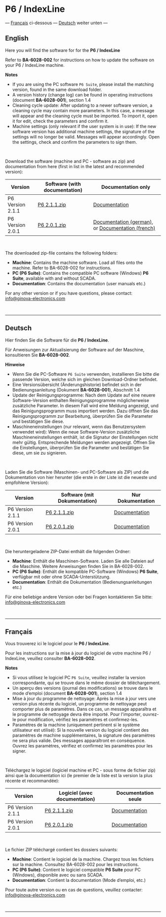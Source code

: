 # P6 / IndexLine

— [Français](#français) ci-dessous  — [Deutsch](#deutsch) weiter unten —


## English

Here you will find the software for for the **P6 / IndexLine**

Refer to **BA-6028-002** for instructions on how to update the software on your P6 / IndexLine machine.

**Notes**
- If you are using the PC software `P6 Suite`, please install the matching version, found in the same download folder.
- A version history (change log) can be found in operating instructions (document **BA-6028-001**), section 1.4
- Cleaning cycle update: After updating to a newer software version, a cleaning cycle may contain more parameters. In this case, a message will 
appear and the cleaning cycle must be imported. To import it, open it for edit, check the parameters and confirm it.
- Machine settings (only relevant if the user system is in use): If the new software version has additional machine settings, the signature of the
settings will no longer be valid. Messages will appear accordingly. Open the settings, check and confirm the parameters to sign them. 

<br>

Download the software (machine and PC - software as zip) and documentation from here (first in list in the latest and
 recommended version):

| Version         | Software (with documentation)      | Documentation only |
|-----------------|------------------------------------|--------------------|
|P6 Version 2.1.1 | [P6 2.1.1.zip](https://github.com/Ginova-Electronics/P6-IndexLine/releases/download/v2.1.1/P6.2.1.1.zip)| [Documentation](https://github.com/Ginova-Electronics/P6-IndexLine/tree/main/documentation/P6%202.1.x/english)|
|P6 Version 2.0.1 | [P6 2.0.1.zip](https://github.com/Ginova-Electronics/P6-IndexLine/releases/download/v2.0.1/P6.2.0.1.zip)| [Documentation (german)](https://github.com/Ginova-Electronics/P6-IndexLine/tree/main/documentation/P6%202.0.x/deutsch), or [Documentation (french)](https://github.com/Ginova-Electronics/P6-IndexLine/tree/main/documentation/P6%202.0.x/francais)|

<br>

The downloaded zip-file contains the following folders:
- **Machine**: Contains the machine software. Load all files onto the machine. Refer to BA-6028-002 for instructions.
- **PC (P6 Suite)**: Contains the compatible PC software (Windows) **P6 Suite**, available with and without SCADA.
- **Documentation**: Contains the documentation (user manuals etc.)

For any other version or if you have questions, please contact: [info@ginova-electronics.com](mailto:info@ginova-electronics.com)

<br>

------------------------------------------------------------------------------------------------------------------------------------------------
## Deutsch

Hier finden Sie die Software für die **P6 / IndexLine**.

Für Anweisungen zur Aktualisierung der Software auf der Maschine, konsultieren Sie **BA-6028-002**.

**Hinweise**
- Wenn Sie die PC-Software `P6 Suite` verwenden, installieren Sie bitte die passende Version, welche sich im gleichen Download-Ordner befindet.
- Eine Versionsübersicht (Änderungshistorie) befindet sich in der Bedienungsanleitung (Dokument **BA-6028-001**), Abschnitt 1.4
- Update der Reinigungsprogramme: Nach dem Update auf eine neuere Software-Version enthalten Reinigungsprogramme möglicherweise zusätzliche 
Parameter. In diesem Fall wird eine Meldung angezeigt, und das Reinigungsprogramm muss importiert werden. Dazu öffnen Sie das Reinigungsprogramm 
zur Bearbeitung, überprüfen Sie die Parameter und bestätigen Sie diese.
- Maschineneinstellungen (nur relevant, wenn das Benutzersystem verwendet wird): Wenn die neue Software-Version zusätzliche Maschineneinstellungen 
enthält, ist die Signatur der Einstellungen nicht mehr gültig. Entsprechende Meldungen werden angezeigt. Öffnen Sie die Einstellungen, überprüfen 
Sie die Parameter und bestätigen Sie diese, um sie zu signieren.

<br>

Laden Sie die Software (Maschinen- und PC-Software als ZIP) und die Dokumentation von hier herunter (die erste in der Liste ist die 
neueste und empfohlene Version):

| Version         | Software (mit Dokumentation)      | Nur Dokumentation |
|-----------------|-----------------------------------|-------------------|
|P6 Version 2.1.1 | [P6 2.1.1.zip](https://github.com/Ginova-Electronics/P6-IndexLine/releases/download/v2.1.1/P6.2.1.1.zip)| [Documentation](https://github.com/Ginova-Electronics/P6-IndexLine/tree/main/documentation/P6%202.1.x/deutsch)|
|P6 Version 2.0.1 | [P6 2.0.1.zip](https://github.com/Ginova-Electronics/P6-IndexLine/releases/download/v2.0.1/P6.2.0.1.zip)| [Documentation](https://github.com/Ginova-Electronics/P6-IndexLine/tree/main/documentation/P6%202.0.x/deutsch)|


<br>

Die heruntergeladene ZIP-Datei enthält die folgenden Ordner:
- **Machine**: Enthält die Maschinen-Software. Laden Sie alle Dateien auf die Maschine. Weitere Anweisungen finden Sie in BA-6028-002.
- **PC (P6 Suite)**: Enthält die kompatible PC-Software (Windows) **P6 Suite**, verfügbar mit oder ohne SCADA-Unterstützung.
- **Documentation**: Enthält die Dokumentation (Bedienungsanleitungen etc.)

Für eine beliebige andere Version oder bei Fragen kontaktieren Sie bitte: [info@ginova-electronics.com](mailto:info@ginova-electronics.com)

<br>

------------------------------------------------------------------------------------------------------------------------------------------------
## Français

Vous trouverez ici le logiciel pour le **P6 / IndexLine**.

Pour les instructions sur la mise à jour du logiciel de votre machine P6 / IndexLine, veuillez consulter **BA-6028-002**.

**Notes**
- Si vous utilisez le logiciel PC `P6 Suite`, veuillez installer la version correspondante, qui se trouve dans le même dossier de téléchargement.
- Un aperçu des versions (journal des modifications) se trouve dans le mode d’emploi (document **BA-6028-001**), section 1.4
- Mise à jour du programme de nettoyage: Après la mise à jour vers une version plus récente du logiciel, un programme de nettoyage peut comporter 
plus de paramètres. Dans ce cas, un message apparaîtra et le programme de nettoyage devra être importé. Pour l'importer, ouvrez-le pour modification, 
vérifiez les paramètres et confirmez-les.
- Paramètres de la machine (uniquement pertinent si le système utilisateur est utilisé): Si la nouvelle version du logiciel contient des paramètres 
de machine supplémentaires, la signature des paramètres ne sera plus valide. Des messages apparaîtront en conséquence. Ouvrez les paramètres, 
vérifiez et confirmez les paramètres pour les signer.

<br>

Téléchargez le logiciel (logiciel machine et PC - sous forme de fichier zip) ainsi que la documentation ici (le premier de la liste est 
la version la plus récente et recommandée): 

| Version         | Logiciel (avec documentation)      | Documentation seule |
|-----------------|------------------------------------|---------------------|
|P6 Version 2.1.1 | [P6 2.1.1.zip](https://github.com/Ginova-Electronics/P6-IndexLine/releases/download/v2.1.1/P6.2.1.1.zip)| [Documentation](https://github.com/Ginova-Electronics/P6-IndexLine/tree/main/documentation/P6%202.1.x/francais)|
|P6 Version 2.0.1 | [P6 2.0.1.zip](https://github.com/Ginova-Electronics/P6-IndexLine/releases/download/v2.0.1/P6.2.0.1.zip)| [Documentation](https://github.com/Ginova-Electronics/P6-IndexLine/tree/main/documentation/P6%202.0.x/francais)|

<br>

Le fichier ZIP téléchargé contient les dossiers suivants:
- **Machine**: Contient le logiciel de la machine. Chargez tous les fichiers sur la machine. Consultez BA-6028-002 pour les instructions.
- **PC (P6 Suite)**: Contient le logiciel compatible **P6 Suite** pour PC (Windows), disponible avec ou sans SCADA.
- **Documentation**: Contient la documentation (Mode d’emploi, etc.)

Pour toute autre version ou en cas de questions, veuillez contacter: [info@ginova-electronics.com](mailto:info@ginova-electronics.com)

<br>

------------------------------------------------------------------------------------------------------------------------------------------------

